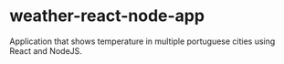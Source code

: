 # weather-react-node-app

Application that shows temperature in multiple portuguese cities using React and NodeJS.